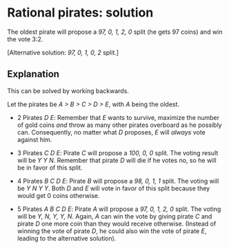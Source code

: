 # Rational pirates: solution

The oldest pirate will propose a *97, 0, 1, 2, 0* split (he gets 97 coins) and
win the vote 3:2.

[Alternative solution: *97, 0, 1, 0, 2* split.]

## Explanation

This can be solved by working backwards.

Let the pirates be *A > B > C > D > E*, with *A* being the oldest.

* 2 Pirates *D E*: Remember that *E* wants to survive, maximize the number of
gold coins *and* throw as many other pirates overboard as he possibly can.
Consequently, no matter what *D* proposes, *E* will *always* vote against him.

* 3 Pirates *C D E*: Pirate *C* will propose a *100, 0, 0* split. The voting
result will be *Y Y N*. Remember that pirate *D* will die if he votes no, so he
will be in favor of this split.

* 4 Pirates *B C D E*: Pirate *B* will propose a *98, 0, 1, 1* split. The
voting will be *Y N Y Y*. Both *D* and *E* will vote in favor of this split
because they would get 0 coins otherwise.

* 5 Pirates *A B C D E*: Pirate *A* will propose a *97, 0, 1, 2, 0* split. The
voting will be *Y, N, Y, Y, N*. Again, *A* can win the vote by giving pirate
*C* and pirate *D* one more coin than they would receive otherwise. (Instead
of winning the vote of pirate *D*, he could also win the vote of pirate *E*,
leading to the alternative solution).
